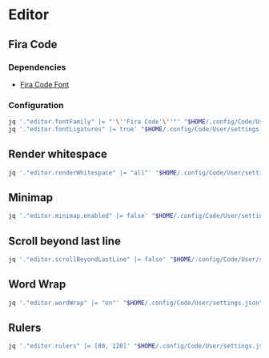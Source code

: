 # Editor

## Fira Code

### Dependencies

- [Fira Code Font](/fira-code-font.md)

### Configuration

```sh
jq '."editor.fontFamily" |= "'\''Fira Code'\''"' "$HOME/.config/Code/User/settings.json" | sponge "$HOME/.config/Code/User/settings.json"
jq '."editor.fontLigatures" |= true' "$HOME/.config/Code/User/settings.json" | sponge "$HOME/.config/Code/User/settings.json"
```

## Render whitespace

```sh
jq '."editor.renderWhitespace" |= "all"' "$HOME/.config/Code/User/settings.json" | sponge "$HOME/.config/Code/User/settings.json"
```

## Minimap

```sh
jq '."editor.minimap.enabled" |= false' "$HOME/.config/Code/User/settings.json" | sponge "$HOME/.config/Code/User/settings.json"
```

## Scroll beyond last line

```sh
jq '."editor.scrollBeyondLastLine" |= false' "$HOME/.config/Code/User/settings.json" | sponge "$HOME/.config/Code/User/settings.json"
```

## Word Wrap

```sh
jq '."editor.wordWrap" |= "on"' "$HOME/.config/Code/User/settings.json" | sponge "$HOME/.config/Code/User/settings.json"
```

## Rulers

```sh
jq '."editor.rulers" |= [80, 120]' "$HOME/.config/Code/User/settings.json" | sponge "$HOME/.config/Code/User/settings.json"
```

